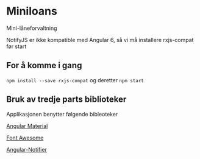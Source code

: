# Miniloans
Mini-låneforvaltning

NotifyJS er ikke kompatible med Angular 6, så vi må installere rxjs-compat før start

## For å komme i gang
`npm install --save rxjs-compat`
og deretter 
`npm start`

## Bruk av tredje parts biblioteker

Applikasjonen benytter følgende bibleoteker

[Angular Material](https://material.angular.io/)

[Font Awesome](https://fontawesome.com/)

[Angular-Notifier](https://www.npmjs.com/package/angular-notifier)

